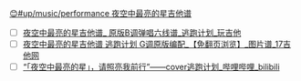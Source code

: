 [😊#up/music/performance 夜空中最亮的星吉他谱](https://47.111.95.20:6001/user/1/md?prefill=%23up%2Fmusic%2Fperformance%20%E5%A4%9C%E7%A9%BA%E4%B8%AD%E6%9C%80%E4%BA%AE%E7%9A%84%E6%98%9F%E5%90%89%E4%BB%96%E8%B0%B1)

- [ ] [夜空中最亮的星吉他谱_ 原版B调弹唱六线谱_逃跑计划_玩吉他](https://www.wanjita.com/jita-1923.html)
- [ ] [夜空中最亮的星吉他谱 逃跑计划 G调原版编配_【免翻页浏览】_图片谱_17吉他网](https://www.17jita.com/tab/whole_8891.html)
- [ ] [“「夜空中最亮的星」，请照亮我前行”——cover逃跑计划_哔哩哔哩_bilibili](https://www.bilibili.com/video/BV1hp4y1Y7un?spm_id_from=333.337.search-card.all.click&vd_source=d913ee30cf6a60fb7e6afe06af8ecded)